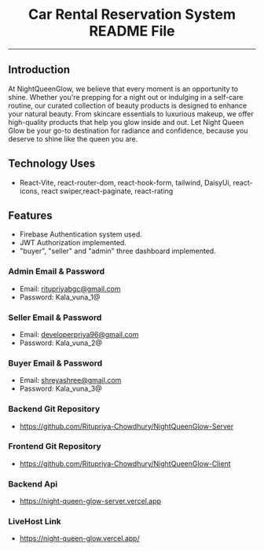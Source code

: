 <div align="center">
  <h1>Car Rental Reservation System README File</h1>
</div>

---

## Introduction
At NightQueenGlow, we believe that every moment is an opportunity to shine. Whether you're prepping for a night out or indulging in a self-care routine, our curated collection of beauty products is designed to enhance your natural beauty. From skincare essentials to luxurious makeup, we offer high-quality products that help you glow inside and out. Let Night Queen Glow be your go-to destination for radiance and confidence, because you deserve to shine like the queen you are.

## Technology Uses

- React-Vite, react-router-dom, react-hook-form, tailwind, DaisyUi, react-icons, react swiper,react-paginate, react-rating



## Features
- Firebase Authentication system used.
- JWT Authorization implemented.
- "buyer", "seller" and "admin" three dashboard implemented.

### Admin Email & Password
- Email: ritupriyabgc@gmail.com
- Password: Kala_vuna_1@


### Seller Email & Password
- Email: developerpriya96@gmail.com
- Password: Kala_vuna_2@


### Buyer Email & Password
- Email: shreyashree@gmail.com
- Password: Kala_vuna_3@

### Backend Git Repository
-  https://github.com/Ritupriya-Chowdhury/NightQueenGlow-Server

### Frontend Git Repository
-  https://github.com/Ritupriya-Chowdhury/NightQueenGlow-Client

### Backend Api
-  https://night-queen-glow-server.vercel.app

### LiveHost Link
-  https://night-queen-glow.vercel.app/
